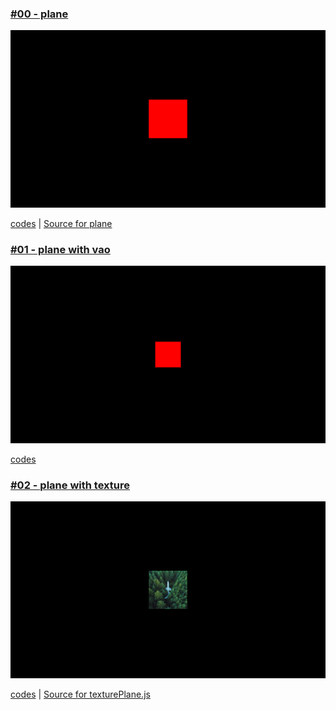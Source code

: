 ### [#00 - plane](./app00/index.html)

[![](./app00/thumbnail.png)](./app00/index.html)

[codes](https://github.com/kenjiSpecial/tubugl-2d-shape/blob/master/examples/app00) | [Source for plane](https://github.com/kenjiSpecial/tubugl-2d-shape/blob/master/src/plane.js)

### [#01 - plane with vao](./app01/index.html)

[![](./app01/thumbnail.png)](./app01/index.html)

[codes](https://github.com/kenjiSpecial/tubugl-2d-shape/tree/master/examples/app01) 

### [#02 - plane with texture](./app02/index.html)

[![](./app02/thumbnail.png)](./app02/index.html)

[codes](https://github.com/kenjiSpecial/tubugl-2d-shape/tree/master/examples/app02) | [Source for texturePlane.js](https://github.com/kenjiSpecial/tubugl-2d-shape/blob/master/src/texturePlane.js)
